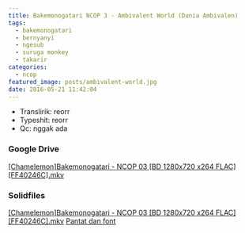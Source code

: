 ```yaml
---
title: Bakemonogatari NCOP 3 - Ambivalent World (Dunia Ambivalen)
tags:
  - bakemonogatari
  - bernyanyi
  - ngesub
  - suruga monkey
  - takarir
categories:
  - ncop
featured_image: posts/ambivalent-world.jpg
date: 2016-05-21 11:42:04
---
```


- Translirik: reorr
- Typeshit: reorr
- Qc: nggak ada

### Google Drive

[\[Chamelemon\]Bakemonogatari - NCOP 03 \[BD 1280x720 x264 FLAC\]\[FF40246C\].mkv](https://drive.google.com/open?id=0B-XpBI8zNUN4dlVFUjNyckFFRTQ)

### Solidfiles

[\[Chamelemon\]Bakemonogatari - NCOP 03 \[BD 1280x720 x264 FLAC\]\[FF40246C\].mkv](https://www.solidfiles.com/v/VVAwvdRQZAYqd) [Pantat dan font](https://drive.google.com/open?id=0B-XpBI8zNUN4MV9SUS16cENjREE)